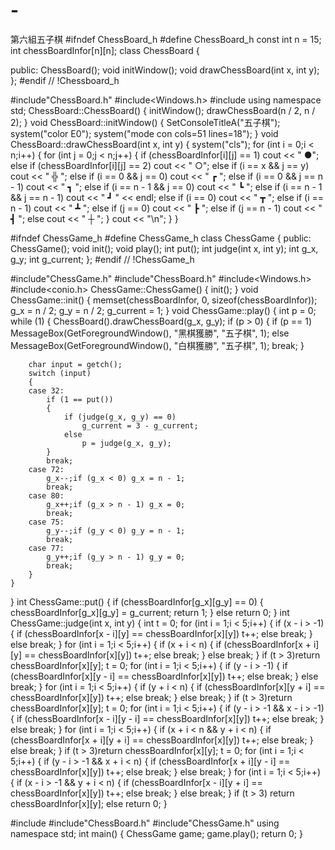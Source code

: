 # -
第六組五子棋
#ifndef ChessBoard_h
#define ChessBoard_h
const int n = 15;
int chessBoardInfor[n][n];
class ChessBoard {

public:
	ChessBoard();
	void initWindow();
	void drawChessBoard(int x, int y);
};
#endif // !Chessboard_h

#include"ChessBoard.h"
#include<Windows.h>
#include<iostream>
using namespace std;
ChessBoard::ChessBoard() {
	initWindow();
	drawChessBoard(n / 2, n / 2);
}
void ChessBoard::initWindow() {
	SetConsoleTitleA("五子棋"); 
	system("color E0");
	system("mode con cols=51 lines=18");
}
void ChessBoard::drawChessBoard(int x, int y) {
	system("cls");
	for (int i = 0;i < n;i++)
	{
		for (int j = 0;j < n;j++)
		{
			if (chessBoardInfor[i][j] == 1)
				cout << " ●";
			else if (chessBoardInfor[i][j] == 2)
				cout << " ○";
			else if (i == x && j == y)
				cout << " ╬ ";
			else if (i == 0 && j == 0)
				cout << " ┏ ";
			else if (i == 0 && j == n - 1)
				cout << " ┓ ";
			else if (i == n - 1 && j == 0)
				cout << " ┗ ";
			else if (i == n - 1 && j == n - 1)
				cout << " ┛ " << endl;
			else if (i == 0)
				cout << " ┳ ";
			else if (i == n - 1)
				cout << " ┻ ";
			else if (j == 0)
				cout << " ┣ ";
			else if (j == n - 1)
				cout << " ┫ ";
			else
				cout << " ┼ ";
		}
		cout << "\n";
	}
}
	
	
	
#ifndef ChessGame_h
#define ChessGame_h
class ChessGame {
public:
	ChessGame();
	void init();
	void play();
	int put();
	int judge(int x, int y);
	int g_x, g_y;
	int g_current;
};
#endif // !ChessGame_h

	
#include"ChessGame.h"
#include"ChessBoard.h"
#include<Windows.h>
#include<conio.h>
ChessGame::ChessGame() {
	init();
}
void ChessGame::init() {
	memset(chessBoardInfor, 0, sizeof(chessBoardInfor));
	g_x = n / 2;
	g_y = n / 2;
	g_current = 1;
}
void ChessGame::play() {
	int p = 0;
	while (1)
	{
		ChessBoard().drawChessBoard(g_x, g_y);
		if (p > 0)
		{
			if (p == 1)
				MessageBox(GetForegroundWindow(), "黑棋獲勝", "五子棋", 1);
			else
				MessageBox(GetForegroundWindow(), "白棋獲勝", "五子棋", 1);
			break;
		}

		char input = getch();
		switch (input)
		{
		case 32:
			if (1 == put())
			{
				if (judge(g_x, g_y) == 0)
					g_current = 3 - g_current;
				else
					p = judge(g_x, g_y);
			}
			break;
		case 72:
			g_x--;if (g_x < 0) g_x = n - 1;
			break;
		case 80:
			g_x++;if (g_x > n - 1) g_x = 0;
			break;
		case 75:
			g_y--;if (g_y < 0) g_y = n - 1;
			break;
		case 77:
			g_y++;if (g_y > n - 1) g_y = 0;
			break;
		}
	}
}
int ChessGame::put() {
	if (chessBoardInfor[g_x][g_y] == 0)
	{
		chessBoardInfor[g_x][g_y] = g_current;
		return 1;
	}
	else
		return 0;
}
int ChessGame::judge(int x, int y) {
	int t = 0;
	for (int i = 1;i < 5;i++)
	{
		if (x - i > -1)
		{
			if (chessBoardInfor[x - i][y] == chessBoardInfor[x][y])
				t++;
			else
				break;
		}
		else
			break;
	}
	for (int i = 1;i < 5;i++)
	{
		if (x + i < n)
		{
			if (chessBoardInfor[x + i][y] == chessBoardInfor[x][y])
				t++;
			else
				break;
		}
		else
			break;
	}
	if (t > 3)return chessBoardInfor[x][y];
	t = 0;
	for (int i = 1;i < 5;i++)
	{
		if (y - i > -1)
		{
			if (chessBoardInfor[x][y - i] == chessBoardInfor[x][y])
				t++;
			else
				break;
		}
		else
			break;
	}
	for (int i = 1;i < 5;i++)
	{
		if (y + i < n)
		{
			if (chessBoardInfor[x][y + i] == chessBoardInfor[x][y])
				t++;
			else
				break;
		}
		else
			break;
	}
	if (t > 3)return chessBoardInfor[x][y];
	t = 0;
	for (int i = 1;i < 5;i++)
	{
		if (y - i > -1 && x - i > -1)
		{
			if (chessBoardInfor[x - i][y - i] == chessBoardInfor[x][y])
				t++;
			else
				break;
		}
		else
			break;
	}
	for (int i = 1;i < 5;i++)
	{
		if (x + i < n && y + i < n)
		{
			if (chessBoardInfor[x + i][y + i] == chessBoardInfor[x][y])
				t++;
			else
				break;
		}
		else
			break;
	}
	if (t > 3)return chessBoardInfor[x][y];
	t = 0;
	for (int i = 1;i < 5;i++)
	{
		if (y - i > -1 && x + i < n)
		{
			if (chessBoardInfor[x + i][y - i] == chessBoardInfor[x][y])
				t++;
			else
				break;
		}
		else
			break;
	}
	for (int i = 1;i < 5;i++)
	{
		if (x - i > -1 && y + i < n)
		{
			if (chessBoardInfor[x - i][y + i] == chessBoardInfor[x][y])
				t++;
			else
				break;
		}
		else
			break;
	}
	if (t > 3)
		return chessBoardInfor[x][y];
	else
		return 0;
}
	
	
#include<iostream>
#include"ChessBoard.h"
#include"ChessGame.h"
using namespace std;
int main() {
	ChessGame game;
	game.play();
	return 0;
}
